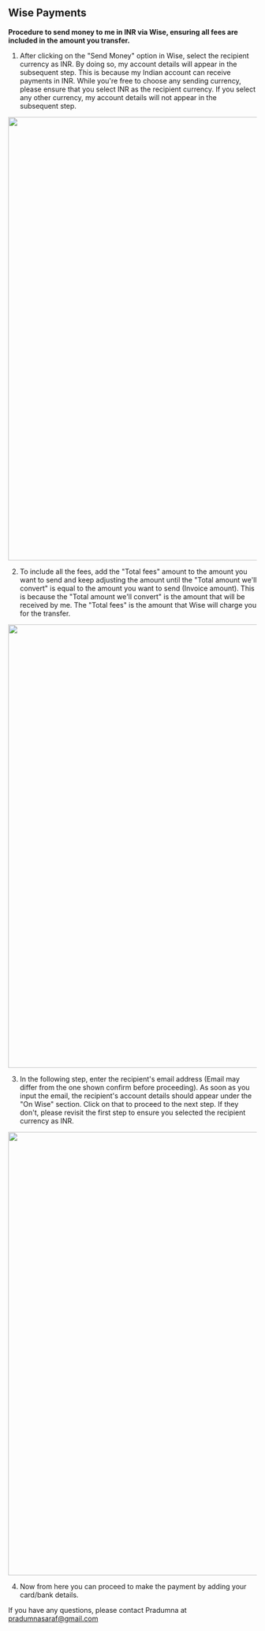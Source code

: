 ## Wise Payments

**Procedure to send money to me in INR via Wise, ensuring all fees are included in the amount you transfer.**

1) After clicking on the "Send Money" option in Wise, select the recipient currency as INR. By doing so, my account details will appear in the subsequent step. This is because my Indian account can receive payments in INR. While you're free to choose any sending currency, please ensure that you select INR as the recipient currency. If you select any other currency, my account details will not appear in the subsequent step.

<p align="center">
<img src="Wise/1.png" width="900">
</p>

2) To include all the fees, add the "Total fees" amount to the amount you want to send and keep adjusting the amount until the "Total amount we'll convert" is equal to the amount you want to send (Invoice amount). This is because the "Total amount we'll convert" is the amount that will be received by me. The "Total fees" is the amount that Wise will charge you for the transfer.

<p align="center">
<img src="Wise/2.png" width="900">
</p>

3) In the following step, enter the recipient's email address (Email may differ from the one shown confirm before proceeding). As soon as you input the email, the recipient's account details should appear under the "On Wise" section. Click on that to proceed to the next step. If they don't, please revisit the first step to ensure you selected the recipient currency as INR.

<p align="center">
<img src="Wise/3.png" width="900">
</p>

4) Now from here you can proceed to make the payment by adding your card/bank details.

If you have any questions, please contact Pradumna at pradumnasaraf@gmail.com